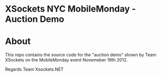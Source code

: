 XSockets NYC MobileMonday - Auction Demo
=======================================

# About
This repo contains the source code for the "auction demo" shown by Team XSockets on the MobileMonday event Novemeber 19th 2012.

Regards
Team Xsockets.NET